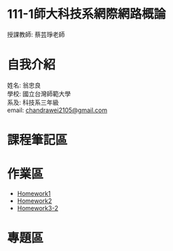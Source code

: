 # 111-1師大科技系網際網路概論
 授課教師: 蔡芸琤老師

# 自我介紹
 姓名: 翁忠良\
 學校: 國立台灣師範大學\
 系及: 科技系三年級\
 email: chandrawei2105@gmail.com

# 課程筆記區

# 作業區
- [Homework1](https://youtu.be/ve3TUYuCHmM)
- [Homework2](https://youtu.be/67cvBneo2F4)
- [Homework3-2](https://youtu.be/Z9VDDF-UXrg)

# 專題區

